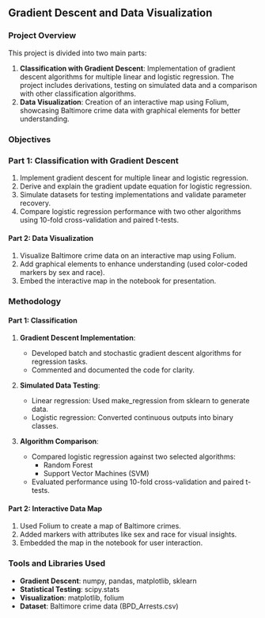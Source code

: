## Gradient Descent and Data Visualization

### Project Overview

This project is divided into two main parts:

1. **Classification with Gradient Descent**: Implementation of gradient descent algorithms for multiple linear and logistic regression. The project includes derivations, testing on simulated data and a comparison with other classification algorithms.
2. **Data Visualization**: Creation of an interactive map using Folium, showcasing Baltimore crime data with graphical elements for better understanding.

### Objectives

### Part 1: Classification with Gradient Descent
1. Implement gradient descent for multiple linear and logistic regression.
2. Derive and explain the gradient update equation for logistic regression.
3. Simulate datasets for testing implementations and validate parameter recovery.
4. Compare logistic regression performance with two other algorithms using 10-fold cross-validation and paired t-tests.

#### Part 2: Data Visualization
1. Visualize Baltimore crime data on an interactive map using Folium.
2. Add graphical elements to enhance understanding (used color-coded markers by sex and race).
3. Embed the interactive map in the notebook for presentation.

### Methodology

#### Part 1: Classification
1. **Gradient Descent Implementation**:
   - Developed batch and stochastic gradient descent algorithms for regression tasks.
   - Commented and documented the code for clarity.

2. **Simulated Data Testing**:
   - Linear regression: Used make_regression from sklearn to generate data.
   - Logistic regression: Converted continuous outputs into binary classes.

3. **Algorithm Comparison**:
   - Compared logistic regression against two selected algorithms:
     - Random Forest
     - Support Vector Machines (SVM)
   - Evaluated performance using 10-fold cross-validation and paired t-tests.

#### Part 2: Interactive Data Map
1. Used Folium to create a map of Baltimore crimes.
2. Added markers with attributes like sex and race for visual insights.
3. Embedded the map in the notebook for user interaction.

### Tools and Libraries Used

- **Gradient Descent**: numpy, pandas, matplotlib, sklearn
- **Statistical Testing**: scipy.stats
- **Visualization**: matplotlib, folium
- **Dataset**: Baltimore crime data (BPD_Arrests.csv)


